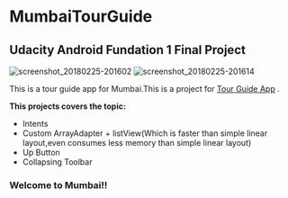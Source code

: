 # MumbaiTourGuide
## Udacity Android Fundation 1 Final Project

 ![screenshot_20180225-201602](https://user-images.githubusercontent.com/26532939/36642753-05071eb2-1a6a-11e8-8729-afa4bb6f6988.jpg) ![screenshot_20180225-201614](https://user-images.githubusercontent.com/26532939/36642754-0531f31c-1a6a-11e8-9374-7a70f32bf04e.jpg)

This is a tour guide app for Mumbai.This is a project for [Tour Guide App](https://classroom.udacity.com/nanodegrees/nd803-InF1/parts/a7d5c16e-5469-4608-80f3-ab32ca1284da/modules/891afa89-4a41-4461-a150-a9c0ad4daaa3/lessons/a9b7ea40-9583-4c33-857d-f51b75669cd9/project) .

**This projects covers the topic:**

- Intents
- Custom ArrayAdapter + listView(Which is faster than simple linear layout,even consumes less memory than simple linear layout)
- Up Button
- Collapsing Toolbar

### Welcome to Mumbai!!
